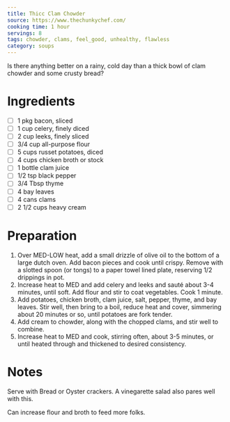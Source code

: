 ```yaml
---
title: Thicc Clam Chowder
source: https://www.thechunkychef.com/
cooking time: 1 hour
servings: 8
tags: chowder, clams, feel_good, unhealthy, flawless
category: soups
---
```


Is there anything better on a rainy, cold day than a thick bowl of clam chowder and some crusty bread?

Ingredients
===========

* [ ] 1 pkg bacon, sliced
* [ ] 1 cup celery, finely diced
* [ ] 2 cup leeks, finely sliced
* [ ] 3/4 cup all-purpose flour
* [ ] 5 cups russet potatoes, diced
* [ ] 4 cups chicken broth or stock
* [ ] 1 bottle clam juice
* [ ] 1/2 tsp black pepper
* [ ] 3/4 Tbsp thyme
* [ ] 4 bay leaves
* [ ] 4 cans clams
* [ ] 2 1/2 cups heavy cream

Preparation
===========
1. Over MED-LOW heat, add a small drizzle of olive oil to the bottom of a large dutch oven.  Add bacon pieces and cook until crispy.  Remove with a slotted spoon (or tongs) to a paper towel lined plate, reserving 1/2 drippings in pot.
2. Increase heat to MED and add celery and leeks and sauté about 3-4 minutes, until soft.  Add flour and stir to coat vegetables.  Cook 1 minute.
3. Add potatoes, chicken broth, clam juice, salt, pepper, thyme, and bay leaves.  Stir well, then bring to a boil, reduce heat and cover, simmering about 20 minutes or so, until potatoes are fork tender.
4. Add cream to chowder, along with the chopped clams, and stir well to combine.
5. Increase heat to MED and cook, stirring often, about 3-5 minutes, or until heated through and thickened to desired consistency.

Notes
=====
Serve with Bread or Oyster crackers.
A vinegarette salad also pares well with this.

Can increase flour and broth to feed more folks.